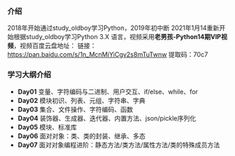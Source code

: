 ### 介绍
2018年开始通过study_oldboy学习Python，2019年初中断
2021年1月14重新开始根据study_oldboy学习Python 3.X 语言，视频采用**老男孩-Python14期VIP视频**，视频百度云盘地址：
链接：https://pan.baidu.com/s/1n_McnMiYiCgv2s8mTuTwnw 
提取码：70c7 


### 学习大纲介绍
- **Day01** 变量、字符编码与二进制、用户交互、if/else、while、for
- **Day02** 模块初识、列表、元组、字符串、字典
- **Day03** 集合、文件操作、字符编码、函数
- **Day04** 装饰器、生成器、迭代器、内置方法、json/pickle序列化
- **Day05** 模块、标准库
- **Day06** 面对对象：类、类的封装、继承、多态
- **Day07** 面对对象编程进阶：静态方法/类方法/属性方法/类的特殊成员方法